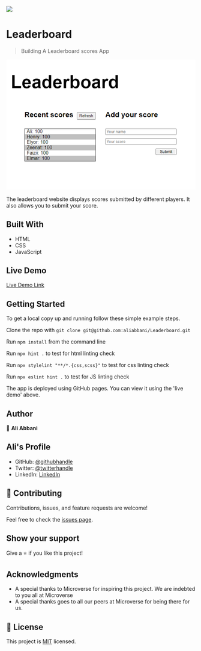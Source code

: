 ![](https://img.shields.io/badge/Microverse-blueviolet)
# Leaderboard

> Building A Leaderboard scores App

![screenshot](./src/images/00screenshot.PNG)

The leaderboard website displays scores submitted by different players. It also allows you to submit your score.

## Built With

- HTML
- CSS
- JavaScript

## Live Demo

[Live Demo Link](https://aliabbani.github.io/Leaderboard/)


## Getting Started


To get a local copy up and running follow these simple example steps.

Clone the repo with `git clone git@github.com:aliabbani/Leaderboard.git`

Run `npm install` from the command line

Run `npx hint .` to test for html linting check

Run `npx stylelint "**/*.{css,scss}"` to test for css linting check 

Run `npx eslint hint .` to test for JS linting check


The app is deployed using GitHub pages. You can view it using the 'live demo' above.



## Author

👤 **Ali Abbani**
## Ali's Profile
- GitHub: [@githubhandle](https://github.com/aliabbani)
- Twitter: [@twitterhandle](https://twitter.com/aliabbani)
- LinkedIn: [LinkedIn](https://www.linkedin.com/in/ali-abbani-8b6246150/)

## 🤝 Contributing

Contributions, issues, and feature requests are welcome!

Feel free to check the [issues page](https://github.com/aliabbani/Leaderboard/issues).

## Show your support

Give a ⭐️ if you like this project!

## Acknowledgments

- A special thanks to Microverse for inspiring this project. We are indebted to you all at Microverse
- A special thanks goes to all our peers at Microverse for being there for us.

## 📝 License

This project is [MIT](./MIT.md) licensed.
